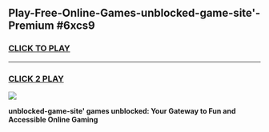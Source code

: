 
## Play-Free-Online-Games-unblocked-game-site'-Premium #6xcs9
<h3>
<a href="https://premium.freeplayer.one?title=unblocked-game-site'&ref=8M">CLICK TO PLAY</a></h3>
<hr>

<h3>
<a href="https://premium.freeplayer.one?title=unblocked-game-site'&ref=8M">CLICK 2 PLAY</a>
  
</h3>

<a href="https://premium.freeplayer.one?title=unblocked-game-site'&ref=8M"><img src="https://clearcache.store/games.png"></a>


**unblocked-game-site' games unblocked: Your Gateway to Fun and Accessible Online Gaming**

